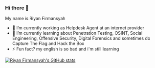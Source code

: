 ### Hi there 👋

My name is Riyan Firmansyah

- 🔭 I’m currently working as Helpdesk Agent at an internet provider
- 🌱 I’m currently learning about Penetration Testing, OSINT, Social Engineering, Offensive Security, Digital Forensics and sometimes do Capture The Flag and Hack the Box
- ⚡ Fun fact? my english is so bad and i'm still learning

[![Riyan Firmansyah's GitHub stats](https://github-readme-stats.vercel.app/api?username=ruzfi&hide=issues&show_icons=true)](https://github.com/anuraghazra/github-readme-stats)


<!--
**ruzfi72/ruzfi72** is a ✨ _special_ ✨ repository because its `README.md` (this file) appears on your GitHub profile.

Here are some ideas to get you started:

- 🔭 I’m currently working on ...
- 🌱 I’m currently learning ...
- 👯 I’m looking to collaborate on ...
- 🤔 I’m looking for help with ...
- 💬 Ask me about ...
- 📫 How to reach me: ...
- 😄 Pronouns: ...
- ⚡ Fun fact: ...
-->

